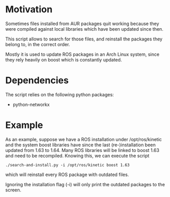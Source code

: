 # Motivation

Sometimes files installed from AUR packages quit working because they were compiled against local libraries which have been updated since then.

This script allows to search for those files, and reinstall the packages they belong to, in the correct order.

Mostly it is used to update ROS packages in an Arch Linux system, since they rely heavily on boost which is constantly updated.

# Dependencies

The script relies on the following python packages:

* python-networkx

# Example

As an example, suppose we have a ROS installation under /opt/ros/kinetic and the system boost libraries have since the last (re-)installation been updated from 1.63 to 1.64.
Many ROS libraries will be linked to boost 1.63 and need to be recompiled. Knowing this, we can execute the script

  `./search-and-install.py -i /opt/ros/kinetic boost 1.63`

which will reinstall every ROS package with outdated files.

Ignoring the installation flag (-i) will only print the outdated packages to the screen.
